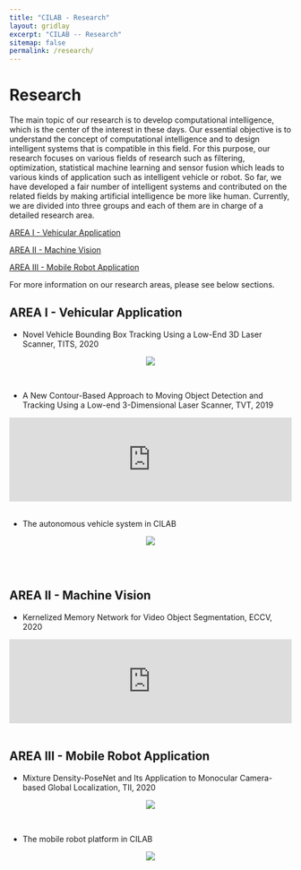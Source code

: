 ```yaml
---
title: "CILAB - Research"
layout: gridlay
excerpt: "CILAB -- Research"
sitemap: false
permalink: /research/
---
```


# Research

The main topic of our research is to develop computational intelligence, which is the center of the interest in these days. Our essential objective is to understand the concept of computational intelligence and to design intelligent systems that is compatible in this field. For this purpose, our research focuses on various fields of research such as filtering, optimization, statistical machine learning and sensor fusion which leads to various kinds of application such as intelligent vehicle or robot. So far, we have developed a fair number of intelligent systems and contributed on the related fields by making artificial intelligence be more like human.
Currently, we are divided into three groups and each of them are in charge of a detailed research area.

[AREA I - Vehicular Application](#area-1)

[AREA II - Machine Vision](#area-2)

[AREA III - Mobile Robot Application](#area-3)

For more information on our research areas, please see below sections. 

## AREA I - Vehicular Application <a id="area-1"></a>

- Novel Vehicle Bounding Box Tracking Using a Low-End 3D Laser Scanner, TITS, 2020

<div class="container-fluid d-none d-sm-block" style="text-align:center">
  <p><img src="{{ site.url }}{{ site.baseurl }}/images/researchpic/TITS_AJH.png" style="max-width: 100%"></p>
</div>
<br/>


- A New Contour-Based Approach to Moving Object Detection and Tracking Using a Low-end 3-Dimensional Laser Scanner, TVT, 2019

<div markdown="0" class="video-container"> 
    <iframe width="100%" src="https://www.youtube.com/embed/ifHTvlM9FU8" frameborder="0" allowfullscreen></iframe>
</div> 
<br/>


- The autonomous vehicle system in CILAB

<div class="container-fluid d-none d-sm-block" style="text-align:center">
  <p><img src="{{ site.url }}{{ site.baseurl }}/images/researchpic/pic_vehicle.png" style="max-width: 100%"></p>
</div>
<br/>


<br/>

## AREA II - Machine Vision <a id="area-2"></a>

- Kernelized Memory Network for Video Object Segmentation, ECCV, 2020

<div markdown="0" class="video-container"> 
    <iframe width="100%" src="https://www.youtube.com/embed/rlZtZPYr2bI" frameborder="0" allowfullscreen></iframe>
</div> 
<br/>

## AREA III - Mobile Robot Application <a id="area-3"></a>

- Mixture Density-PoseNet and Its Application to Monocular Camera-based Global Localization, TII, 2020

<div class="container-fluid d-none d-sm-block" style="text-align:center">
  <p><img src="{{ site.url }}{{ site.baseurl }}/images/researchpic/TII_JHG.png" style="max-width: 100%"></p>
</div>
<br/>


- The mobile robot platform in CILAB

<div class="container-fluid d-none d-sm-block" style="text-align:center">
  <p><img src="{{ site.url }}{{ site.baseurl }}/images/researchpic/pic_robot.png" style="max-width: 33%"></p>
</div>
<br/>

